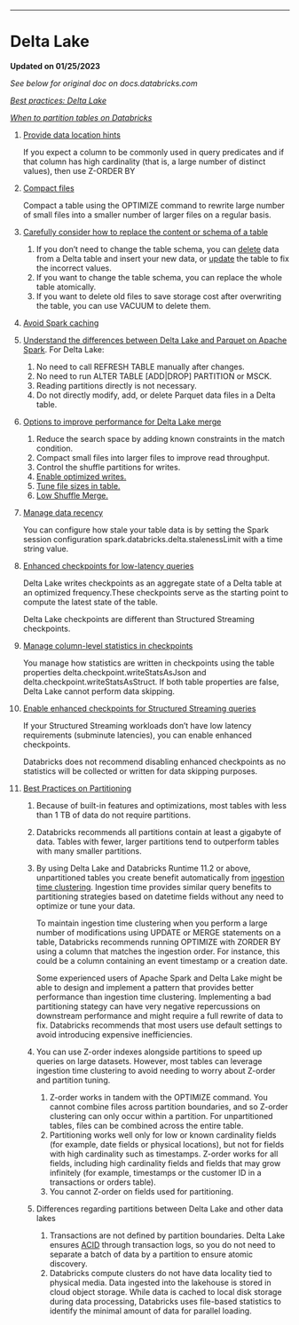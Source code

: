 ***
# Delta Lake

**Updated on 01/25/2023**

*See below for original doc on docs.databricks.com*

*[Best practices: Delta Lake](https://docs.databricks.com/delta/best-practices.html#best-practices-delta-lake)*

*[When to partition tables on Databricks](https://docs.databricks.com/tables/partitions.html#when-to-partition-tables-on-databricks)*

1. [Provide data location hints](https://docs.databricks.com/delta/best-practices.html#provide-data-location-hints)
    
    If you expect a column to be commonly used in query predicates and if that column has high cardinality (that is, a large number of distinct values), then use Z-ORDER BY

2. [Compact files](https://docs.databricks.com/delta/best-practices.html#compact-files)
    
    Compact a table using the OPTIMIZE command to rewrite large number of small files into a smaller number of larger files on a regular basis.

3. [Carefully consider how to replace the content or schema of a table](https://docs.databricks.com/delta/best-practices.html#replace-the-content-or-schema-of-a-table)
    1. If you don’t need to change the table schema, you can [delete](https://docs.databricks.com/delta/tutorial.html#delete) data from a Delta table and insert your new data, or [update](https://docs.databricks.com/delta/tutorial.html#update) the table to fix the incorrect values.
    2. If you want to change the table schema, you can replace the whole table atomically. 
    3. If you want to delete old files to save storage cost after overwriting the table, you can use VACUUM to delete them.
4. [Avoid Spark caching](https://docs.databricks.com/delta/best-practices.html#spark-caching)
5. [Understand the differences between Delta Lake and Parquet on Apache Spark](https://docs.databricks.com/delta/best-practices.html#differences-between-delta-lake-and-parquet-on-apache-spark). For Delta Lake:
    1. No need to call REFRESH TABLE manually after changes.
    2. No need to run ALTER TABLE [ADD|DROP] PARTITION or MSCK.
    3. Reading partitions directly is not necessary.
    4. Do not directly modify, add, or delete Parquet data files in a Delta table.
6. [Options to improve performance for Delta Lake merge](https://docs.databricks.com/delta/best-practices.html#improve-performance-for-delta-lake-merge)
    1. Reduce the search space by adding known constraints in the match condition.
    2. Compact small files into larger files to improve read throughput.
    3. Control the shuffle partitions for writes.
    4. [Enable optimized writes.](https://docs.databricks.com/optimizations/auto-optimize.html#how-auto-optimize-works)
    5. [Tune file sizes in table.](https://docs.databricks.com/delta/tune-file-size.html)
    6. [Low Shuffle Merge.](https://docs.databricks.com/optimizations/low-shuffle-merge.html)
7. [Manage data recency](https://docs.databricks.com/delta/best-practices.html#manage-data-recency)
    
    You can configure how stale your table data is by setting the Spark session configuration spark.databricks.delta.stalenessLimit with a time string value. 

8. [Enhanced checkpoints for low-latency queries](https://docs.databricks.com/delta/best-practices.html#enhanced-checkpoints-for-low-latency-queries)

    Delta Lake writes checkpoints as an aggregate state of a Delta table at an optimized frequency.These checkpoints serve as the starting point to compute the latest state of the table.

    Delta Lake checkpoints are different than Structured Streaming checkpoints.

9. [Manage column-level statistics in checkpoints](https://docs.databricks.com/delta/best-practices.html#manage-column-level-statistics-in-checkpoints)

    You manage how statistics are written in checkpoints using the table properties delta.checkpoint.writeStatsAsJson and delta.checkpoint.writeStatsAsStruct. If both table properties are false, Delta Lake cannot perform data skipping.

10. [Enable enhanced checkpoints for Structured Streaming queries](https://docs.databricks.com/delta/best-practices.html#enable-enhanced-checkpoints-for-structured-streaming-queries)

    If your Structured Streaming workloads don’t have low latency requirements (subminute latencies), you can enable enhanced checkpoints. 

    Databricks does not recommend disabling enhanced checkpoints as no statistics will be collected or written for data skipping purposes. 

11. [Best Practices on Partitioning](https://docs.databricks.com/tables/partitions.html#when-to-partition-tables-on-databricks)

    1. Because of built-in features and optimizations, most tables with less than 1 TB of data do not require partitions.
    2. Databricks recommends all partitions contain at least a gigabyte of data. Tables with fewer, larger partitions tend to outperform tables with many smaller partitions.
    3. By using Delta Lake and Databricks Runtime 11.2 or above, unpartitioned tables you create benefit automatically from [ingestion time clustering](https://www.databricks.com/blog/2022/11/18/introducing-ingestion-time-clustering-dbr-112.html). Ingestion time provides similar query benefits to partitioning strategies based on datetime fields without any need to optimize or tune your data.

        To maintain ingestion time clustering when you perform a large number of modifications using UPDATE or MERGE statements on a table, Databricks recommends running OPTIMIZE with ZORDER BY using a column that matches the ingestion order. For instance, this could be a column containing an event timestamp or a creation date.

        Some experienced users of Apache Spark and Delta Lake might be able to design and implement a pattern that provides better performance than ingestion time clustering. Implementing a bad partitioning stategy can have very negative repercussions on downstream performance and might require a full rewrite of data to fix. Databricks recommends that most users use default settings to avoid introducing expensive inefficiencies.

    4. You can use Z-order indexes alongside partitions to speed up queries on large datasets. However, most tables can leverage ingestion time clustering to avoid needing to worry about Z-order and partition tuning.

        1. Z-order works in tandem with the OPTIMIZE command. You cannot combine files across partition boundaries, and so Z-order clustering can only occur within a partition. For unpartitioned tables, files can be combined across the entire table.
        2. Partitioning works well only for low or known cardinality fields (for example, date fields or physical locations), but not for fields with high cardinality such as timestamps. Z-order works for all fields, including high cardinality fields and fields that may grow infinitely (for example, timestamps or the customer ID in a transactions or orders table).
        3. You cannot Z-order on fields used for partitioning.

    4. Differences regarding partitions between Delta Lake and other data lakes
        1. Transactions are not defined by partition boundaries. Delta Lake ensures [ACID](https://docs.databricks.com/lakehouse/acid.html) through transaction logs, so you do not need to separate a batch of data by a partition to ensure atomic discovery.
        2. Databricks compute clusters do not have data locality tied to physical media. Data ingested into the lakehouse is stored in cloud object storage. While data is cached to local disk storage during data processing, Databricks uses file-based statistics to identify the minimal amount of data for parallel loading.